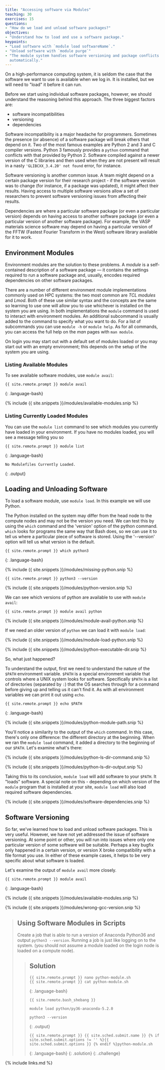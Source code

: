 ```yaml
---
title: "Accessing software via Modules"
teaching: 30
exercises: 15
questions:
- "How do we load and unload software packages?"
objectives:
- "Understand how to load and use a software package."
keypoints:
- "Load software with `module load softwareName`."
- "Unload software with `module purge`"
- "The module system handles software versioning and package conflicts for you
  automatically."
---
```


On a high-performance computing system, it is seldom the case that the software
we want to use is available when we log in. It is installed, but we will need
to "load" it before it can run.

Before we start using individual software packages, however, we should
understand the reasoning behind this approach. The three biggest factors are:

- software incompatibilities
- versioning
- dependencies

Software incompatibility is a major headache for programmers. Sometimes the
presence (or absence) of a software package will break others that depend on
it. Two of the most famous examples are Python 2 and 3 and C compiler versions.
Python 3 famously provides a `python` command that conflicts with that provided
by Python 2. Software compiled against a newer version of the C libraries and
then used when they are not present will result in a nasty `'GLIBCXX_3.4.20'
not found` error, for instance.

Software versioning is another common issue. A team might depend on a certain
package version for their research project - if the software version was to
change (for instance, if a package was updated), it might affect their results.
Having access to multiple software versions allow a set of researchers to
prevent software versioning issues from affecting their results.

Dependencies are where a particular software package (or even a particular
version) depends on having access to another software package (or even a
particular version of another software package). For example, the VASP
materials science software may depend on having a particular version of the
FFTW (Fastest Fourier Transform in the West) software library available for it
to work.

## Environment Modules

Environment modules are the solution to these problems. A *module* is a
self-contained description of a software package &mdash; it contains the
settings required to run a software package and, usually, encodes required
dependencies on other software packages.

There are a number of different environment module implementations commonly
used on HPC systems: the two most common are *TCL modules* and *Lmod*. Both of
these use similar syntax and the concepts are the same so learning to use one
will allow you to use whichever is installed on the system you are using. In
both implementations the `module` command is used to interact with environment
modules. An additional subcommand is usually added to the command to specify
what you want to do. For a list of subcommands you can use `module -h` or
`module help`. As for all commands, you can access the full help on the *man*
pages with `man module`.

On login you may start out with a default set of modules loaded or you may
start out with an empty environment; this depends on the setup of the system
you are using.

### Listing Available Modules

To see available software modules, use `module avail`:

```
{{ site.remote.prompt }} module avail
```
{: .language-bash}

{% include {{ site.snippets }}/modules/available-modules.snip %}

### Listing Currently Loaded Modules

You can use the `module list` command to see which modules you currently have
loaded in your environment. If you have no modules loaded, you will see a
message telling you so

```
{{ site.remote.prompt }} module list
```
{: .language-bash}

```
No Modulefiles Currently Loaded.
```
{: .output}

## Loading and Unloading Software

To load a software module, use `module load`. In this example we will use
Python.

The Python installed on the system may differ from the head node to the compute nodes and may not be the version you need.  We can test this by using the `which` command and the 'version' option of the python command.  `which` looks for programs the same way that Bash does, so we can use it to tell us where a particular piece of software is stored.  Using the '--version' option will tell us what version is the default.

```
{{ site.remote.prompt }} which python3
```
{: .language-bash}

{% include {{ site.snippets }}/modules/missing-python.snip %}

```
{{ site.remote.prompt }} python3 --version
```

{% include {{ site.snippets }}/modules/python-version.snip %}

We can see which versions of python are available to use with `module avail`:

```
{{ site.remote.prompt }} module avail python 
```
{% include {{ site.snippets }}/modules/module-avail-python.snip %}

If we need an older version of `python` we can load it with `module load`:

{% include {{ site.snippets }}/modules/module-load-python.snip %}

{% include {{ site.snippets }}/modules/python-executable-dir.snip %}

So, what just happened?

To understand the output, first we need to understand the nature of the `$PATH`
environment variable. `$PATH` is a special environment variable that controls
where a UNIX system looks for software. Specifically `$PATH` is a list of
directories (separated by `:`) that the OS searches through for a command
before giving up and telling us it can't find it. As with all environment
variables we can print it out using `echo`.

```
{{ site.remote.prompt }} echo $PATH
```
{: .language-bash}

{% include {{ site.snippets }}/modules/python-module-path.snip %}

You'll notice a similarity to the output of the `which` command. In this case,
there's only one difference: the different directory at the beginning. When we
ran the `module load` command, it added a directory to the beginning of our
`$PATH`. Let's examine what's there:

{% include {{ site.snippets }}/modules/python-ls-dir-command.snip %}

{% include {{ site.snippets }}/modules/python-ls-dir-output.snip %}

Taking this to its conclusion, `module load` will add software to your `$PATH`.
It "loads" software. A special note on this - depending on which version of the
`module` program that is installed at your site, `module load` will also load
required software dependencies.

{% include {{ site.snippets }}/modules/software-dependencies.snip %}

## Software Versioning

So far, we've learned how to load and unload software packages. This is very
useful. However, we have not yet addressed the issue of software versioning. At
some point or other, you will run into issues where only one particular version
of some software will be suitable. Perhaps a key bugfix only happened in a
certain version, or version X broke compatibility with a file format you use.
In either of these example cases, it helps to be very specific about what
software is loaded.

Let's examine the output of `module avail` more closely.

```
{{ site.remote.prompt }} module avail
```
{: .language-bash}

{% include {{ site.snippets }}/modules/available-modules.snip %}

{% include {{ site.snippets }}/modules/wrong-gcc-version.snip %}

> ## Using Software Modules in Scripts
>
> Create a job that is able to run a version of Anaconda Python36 and output `python3 --version`. 
> Running a job is just like logging on to the system. 
> (you should not assume a module loaded on the login node is loaded on a compute node).
>
> > ## Solution
> >
> > ```
> > {{ site.remote.prompt }} nano python-module.sh
> > {{ site.remote.prompt }} cat python-module.sh
> > ```
> > {: .language-bash}
> >
> > ```
> > {{ site.remote.bash_shebang }}
> >
> > module load python/py36-anaconda-5.2.0
> >
> > python3 --version
> > ```
> > {: .output}
> >
> > ```
> > {{ site.remote.prompt }} {{ site.sched.submit.name }} {% if site.sched.submit.options != '' %}{{ site.sched.submit.options }} {% endif %}python-module.sh
> > ```
> > {: .language-bash}
> {: .solution}
{: .challenge}

{% include links.md %}
